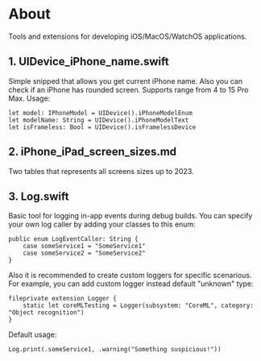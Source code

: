 # About
Tools and extensions for developing iOS/MacOS/WatchOS applications.

## 1. UIDevice_iPhone_name.swift
Simple snipped that allows you get current iPhone name.
Also you can check if an iPhone has rounded screen.
Supports range from 4 to 15 Pro Max. Usage:
```
let model: IPhoneModel = UIDevice().iPhoneModelEnum
let modelName: String = UIDevice().iPhoneModelText
let isFrameless: Bool = UIDevice().isFramelessDevice
```

## 2. iPhone_iPad_screen_sizes.md
Two tables that represents all screens sizes up to 2023.


## 3. Log.swift
Basic tool for logging in-app events during debug builds.
You can specify your own log caller by adding your classes to this enum:
```
public enum LogEventCaller: String {
    case someService1 = "SomeService1"
    case someService2 = "SomeService2"
}
```

Also it is recommended to create custom loggers for specific scenarious.
For example, you can add custom logger instead default "unknown" type:
```
fileprivate extension Logger {
    static let coreMLTesting = Logger(subsystem: "CoreML", category: "Object recognition")
}
```

Default usage:
```
Log.print(.someService1, .warning("Something suspicious!"))
```

